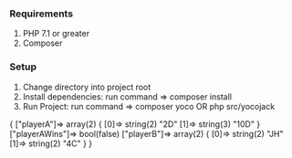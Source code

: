 ### Requirements
1. PHP 7.1 or greater
2. Composer

### Setup
1. Change directory into project root
2. Install dependencies: run command => composer install
3. Run Project: run command => composer yoco OR php src/yocojack

{
  ["playerA"]=>
  array(2) {
    [0]=>
    string(2) "2D"
    [1]=>
    string(3) "10D"
  }
  ["playerAWins"]=>
  bool(false)
  ["playerB"]=>
  array(2) {
    [0]=>
    string(2) "JH"
    [1]=>
    string(2) "4C"
  }
}